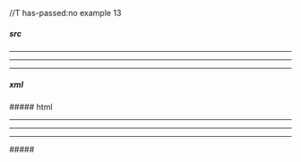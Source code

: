 //T has-passed:no
example 13
##### src
***
---
___
##### xml
<?xml version="1.0" encoding="UTF-8"?>
<!DOCTYPE document SYSTEM "CommonMark.dtd">
<document xmlns="http://commonmark.org/xml/1.0">
  <thematic_break />
  <thematic_break />
  <thematic_break />
</document>
##### html
<hr />
<hr />
<hr />
#####
